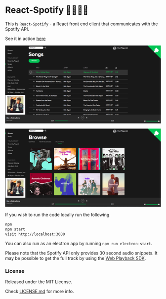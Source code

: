 # React-Spotify 🎺🎸🎻🎤

This is `React-Spotify` - a React front end client that communicates with the Spotify API.

See it in action [here](http://NAEL-PINILLA.github.io/react-spotify)

![alt text](https://github.com/NAEL-PINILLA/react-spotify/blob/master/songs.png "Song")


![alt text](https://github.com/NAEL-PINILLA/react-spotify/blob/master/browser.png "Browse")

If you wish to run the code locally run the following.

```
npm
npm start
visit http://localhost:3000
```

You can also run as an electron app by running `npm run electron-start`.

Please note that the Spotify API only provides 30 second audio snippets. It may be possible to get the full track by using the [Web Playback SDK](https://beta.developer.spotify.com/documentation/web-playback-sdk/).



### License

Released under the MIT License. 

Check [LICENSE.md](https://github.com/NAEL-PINILLA/react-spotify/blob/master/LICENSE) for more info.
